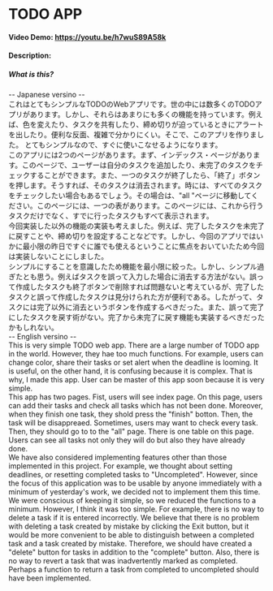 # TODO APP
#### Video Demo:  <https://youtu.be/h7wuS89A58k>
#### Description:
##### What is this?
-- Japanese versino --<br>
これはとてもシンプルなTODOのWebアプリです。世の中には数多くのTODOアプリがあります。しかし、それらはあまりにも多くの機能を持っています。例えば、色を変えたり、タスクを共有したり、締め切りが迫っているときにアラートを出したり。便利な反面、複雑で分かりにくい。そこで、このアプリを作りました。 とてもシンプルなので、すぐに使いこなせるようになります。<br>
このアプリには2つのページがあります。まず、インデックス・ページがあります。このページで、ユーザーは自分のタスクを追加したり、未完了のタスクをチェックすることができます。また、一つのタスクが終了したら、「終了」ボタンを押します。そうすれば、そのタスクは消去されます。時には、すべてのタスクをチェックしたい場合もあるでしょう。その場合は、"all "ページに移動してください。このページには、一つの表があります。このページには、これから行うタスクだけでなく、すでに行ったタスクもすべて表示されます。<br>
今回実装した以外の機能の実装も考えました。例えば、完了したタスクを未完了に戻すことや、締め切りを設定することなどです。しかし、今回のアプリではいかに最小限の昨日ですぐに誰でも使えるということに焦点をおいていたため今回は実装しないことにしました。<br>
シンプルにすることを意識したため機能を最小限に絞った。しかし、シンプル過ぎたとも思う。例えばタスクを誤って入力した場合に消去する方法がない。誤って作成したタスクも終了ボタンで削除すれば問題ないと考えているが、完了したタスクと誤って作成したタスクは見分けられた方が便利である。したがって、タスクには完了以外に消去というボタンを作成するべきだった。また、誤って完了にしたタスクを戻す術がない。完了から未完了に戻す機能も実装するべきだったかもしれない。<br>
-- English versino --<br>
This is very simple TODO web app. There are a large number of TODO app in the world. However, they hae too much functions. For example, users can change color, share their tasks or set alert when the deadline is looming. It is useful, on the other hand, it is confusing because it is complex. That is why, I made this app. User can be master of this app soon because it is very simple.<br>
This app has two pages. Fist, users will see index page. On this page, users can add their tasks and check all tasks which has not been done. Moreover, when they finish one task, they shold press the "finish" botton. Then, the task will be disappreaed. Sometimes, users may want to check every task. Then, they should go to to the "all" page. There is one table on this page. Users can see all tasks not only they will do but also they have already done.<br>
We have also considered implementing features other than those implemented in this project. For example, we thought about setting deadlines, or resetting completed tasks to "Uncompleted". However, since the focus of this application was to be usable by anyone immediately with a minimum of yesterday's work, we decided not to implement them this time.<br>
We were conscious of keeping it simple, so we reduced the functions to a minimum. However, I think it was too simple. For example, there is no way to delete a task if it is entered incorrectly. We believe that there is no problem with deleting a task created by mistake by clicking the Exit button, but it would be more convenient to be able to distinguish between a completed task and a task created by mistake. Therefore, we should have created a "delete" button for tasks in addition to the "complete" button. Also, there is no way to revert a task that was inadvertently marked as completed. Perhaps a function to return a task from completed to uncompleted should have been implemented.<br>